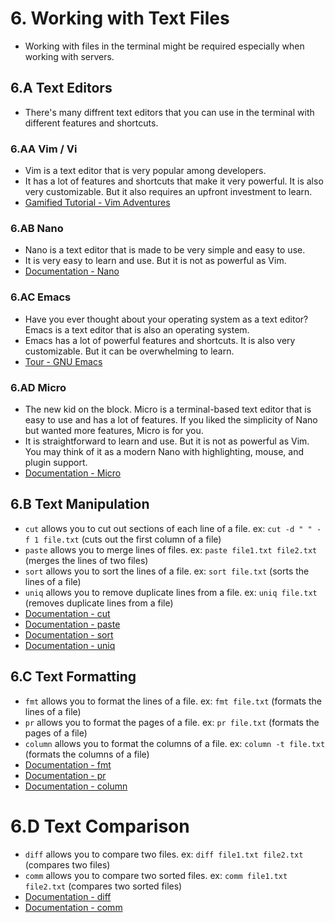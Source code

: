 # 6. Working with Text Files
- Working with files in the terminal might be required especially when working with servers.

## 6.A Text Editors
- There's many diffrent text editors that you can use in the terminal with different features and shortcuts.

### 6.AA Vim / Vi
- Vim is a text editor that is very popular among developers.
- It has a lot of features and shortcuts that make it very powerful. It is also very customizable. But it also requires an upfront investment to learn.
- [Gamified Tutorial - Vim Adventures](https://vim-adventures.com)

### 6.AB Nano
- Nano is a text editor that is made to be very simple and easy to use.
- It is very easy to learn and use. But it is not as powerful as Vim.
- [Documentation - Nano](https://www.nano-editor.org/docs.php)

### 6.AC Emacs
- Have you ever thought about your operating system as a text editor? Emacs is a text editor that is also an operating system.
- Emacs has a lot of powerful features and shortcuts. It is also very customizable. But it can be overwhelming to learn.
- [Tour - GNU Emacs](https://www.gnu.org/software/emacs/tour)

### 6.AD Micro
- The new kid on the block. Micro is a terminal-based text editor that is easy to use and has a lot of features. If you liked the simplicity of Nano but wanted more features, Micro is for you.
- It is straightforward to learn and use. But it is not as powerful as Vim. You may think of it as a modern Nano with highlighting, mouse, and plugin support.
- [Documentation - Micro](https://micro-editor.github.io)

## 6.B Text Manipulation
- `cut` allows you to cut out sections of each line of a file.
  ex: `cut -d " " -f 1 file.txt` (cuts out the first column of a file)
- `paste` allows you to merge lines of files.
  ex: `paste file1.txt file2.txt` (merges the lines of two files)
- `sort` allows you to sort the lines of a file.
  ex: `sort file.txt` (sorts the lines of a file)
- `uniq` allows you to remove duplicate lines from a file.
  ex: `uniq file.txt` (removes duplicate lines from a file)
- [Documentation - cut](https://manpages.org/cut)
- [Documentation - paste](https://manpages.org/paste)
- [Documentation - sort](https://manpages.org/sort)
- [Documentation - uniq](https://manpages.org/uniq)

## 6.C Text Formatting
- `fmt` allows you to format the lines of a file.
  ex: `fmt file.txt` (formats the lines of a file)
- `pr` allows you to format the pages of a file.
  ex: `pr file.txt` (formats the pages of a file)
- `column` allows you to format the columns of a file.
  ex: `column -t file.txt` (formats the columns of a file)
- [Documentation - fmt](https://manpages.org/fmt)
- [Documentation - pr](https://manpages.org/pr)
- [Documentation - column](https://manpages.org/column)

# 6.D Text Comparison
- `diff` allows you to compare two files.
  ex: `diff file1.txt file2.txt` (compares two files)
- `comm` allows you to compare two sorted files.
  ex: `comm file1.txt file2.txt` (compares two sorted files)
- [Documentation - diff](https://manpages.org/diff)
- [Documentation - comm](https://manpages.org/comm)